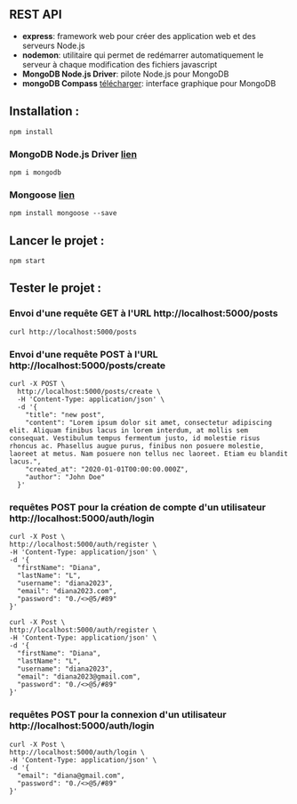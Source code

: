 
## REST API

- **express**: framework web pour créer des application web et des serveurs Node.js
- **nodemon**: utilitaire qui permet de redémarrer automatiquement le serveur à chaque modification des fichiers javascript
- **MongoDB Node.js Driver**: pilote Node.js pour MongoDB
- **mongoDB Compass** [télécharger](https://www.mongodb.com/products/tools/compass): interface graphique pour MongoDB



## Installation :
`npm install`

### MongoDB Node.js Driver [lien](https://www.npmjs.com/package/mongodb)

`npm i mongodb`

### Mongoose [lien](https://mongoosejs.com/)

`npm install mongoose --save`

## Lancer le projet :
`npm start`

## Tester le projet  :

### Envoi d'une requête GET à l'URL http://localhost:5000/posts

`curl http://localhost:5000/posts`

### Envoi d'une requête POST à l'URL http://localhost:5000/posts/create

```
curl -X POST \
  http://localhost:5000/posts/create \
  -H 'Content-Type: application/json' \
  -d '{
    "title": "new post",
    "content": "Lorem ipsum dolor sit amet, consectetur adipiscing elit. Aliquam finibus lacus in lorem interdum, at mollis sem consequat. Vestibulum tempus fermentum justo, id molestie risus rhoncus ac. Phasellus augue purus, finibus non posuere molestie, laoreet at metus. Nam posuere non tellus nec laoreet. Etiam eu blandit lacus.",
    "created_at": "2020-01-01T00:00:00.000Z",
    "author": "John Doe"
  }'
```


### requêtes POST pour la création de compte d'un utilisateur http://localhost:5000/auth/login

```
curl -X Post \
http://localhost:5000/auth/register \
-H 'Content-Type: application/json' \
-d '{
  "firstName": "Diana",
  "lastName": "L",
  "username": "diana2023",
  "email": "diana2023.com",
  "password": "0./<>@5/#89"
}'
```

```
curl -X Post \
http://localhost:5000/auth/register \
-H 'Content-Type: application/json' \
-d '{
  "firstName": "Diana",
  "lastName": "L",
  "username": "diana2023",
  "email": "diana2023@gmail.com",
  "password": "0./<>@5/#89"
}'
```

### requêtes POST pour la connexion d'un utilisateur http://localhost:5000/auth/login

```
curl -X Post \
http://localhost:5000/auth/login \
-H 'Content-Type: application/json' \
-d '{
  "email": "diana@gmail.com",
  "password": "0./<>@5/#89"
}'
```
